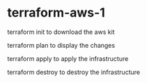 # terraform-aws-1

terraform init to download the aws kit

terraform plan to display the changes

terraform apply to apply the infrastructure

terraform destroy to destroy the infrastructure
